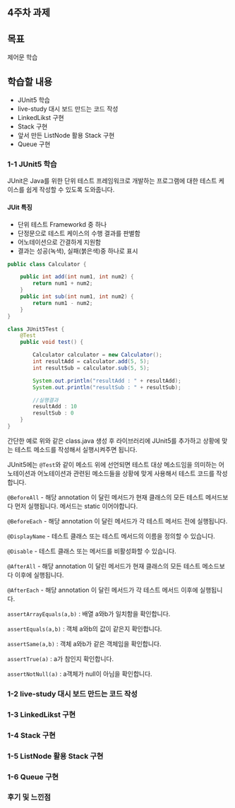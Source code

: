 ## 4주차 과제

## 목표
제어문 학습
## 학습할 내용
- JUnit5 학습
- live-study 대시 보드 만드는 코드 작성
- LinkedLikst 구현
- Stack 구현
- 앞서 만든 ListNode 활용 Stack 구현
- Queue 구현

### 1-1 JUnit5 학습
JUnit은 Java를 위한 단위 테스트 프레임워크로 개발하는 프로그램에 대한 테스트 케이스를 쉽게 작성할 수 있도록 도와줍니다.

#### JUit 특징
- 단위 테스트 Frameworkd 중 하나
- 단정문으로 테스트 케이스의 수행 결과를 판별함
- 어노테이션으로 간결하게 지원함
- 결과는 성공(녹색), 실패(붉은색)중 하나로 표시

```java
public class Calculator {

    public int add(int num1, int num2) {
        return num1 + num2;
    }   
    public int sub(int num1, int num2) {
        return num1 - num2;
    }
}
```

```java
class JUnit5Test {
    @Test
    public void test() {

        Calculator calculator = new Calculator();
        int resultAdd = calculator.add(5, 5);       
        int resultSub = calculator.sub(5, 5);

        System.out.println("resultAdd : " + resultAdd);       
        System.out.println("resultSub : " + resultSub);

        //실행결과
        resultAdd : 10
        resultSub : 0
    }
}
```
간단한 예로 위와 같은 class.java 생성 후 라이브러리에 JUnit5를 추가하고 상황에 맞는 테스트 메소드를 작성해서 실행시켜주면 됩니다.

JUnit5에는 `@Test`와 같이 메소드 위에 선언되면 테스트 대상 메소드임을 의미하는 어노테이션과 어노테이션과 관련된 메소드들을 상황에 맞게 사용해서 테스트 코드를 작성합니다.

`@BeforeAll` - 해당 annotation 이 달린 메서드가 현재 클래스의 모든 테스트 메서드보다 먼저 실행됩니다. 메서드는 static 이어야합니다.

`@BeforeEach` - 해당 annotation 이 달린 메서드가 각 테스트 메서드 전에 실행됩니다.

`@DisplayName` - 테스트 클래스 또는 테스트 메서드의 이름을 정의할 수 있습니다.

`@Disable` - 테스트 클래스 또는 메서드를 비활성화할 수 있습니다.

`@AfterAll` - 해당 annotation 이 달린 메서드가 현재 클래스의 모든 테스트 메소드보다 이후에 실행됩니다.

`@AfterEach` - 해당 annotation 이 달린 메서드가 각 테스트 메서드 이후에 실행됩니다.

`assertArrayEquals(a,b)` : 배열 a와b가 일치함을 확인합니다.

`assertEquals(a,b)` : 객체 a와b의 값이 같은지 확인합니다.

`assertSame(a,b)` : 객체 a와b가 같은 객체임을 확인합니다.

`assertTrue(a)` : a가 참인지 확인합니다.

`assertNotNull(a)` : a객체가 null이 아님을 확인합니다.

### 1-2 live-study 대시 보드 만드는 코드 작성


### 1-3 LinkedLikst 구현


### 1-4 Stack 구현


### 1-5 ListNode 활용 Stack 구현


### 1-6 Queue 구현


### 후기 및 느낀점
